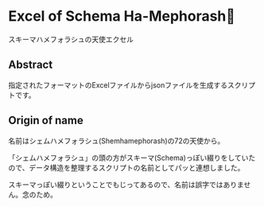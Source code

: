 # Excel of Schema Ha-Mephorash👼

スキーマハメフォラシュの天使エクセル

## Abstract

指定されたフォーマットのExcelファイルからjsonファイルを生成するスクリプトです。

## Origin of name

名前はシェムハメフォラシュ(Shemhamephorash)の72の天使から。

「シェムハメフォラシュ」の頭の方がスキーマ(Schema)っぽい綴りをしていたので、データ構造を整理するスクリプトの名前としてパッと連想しました。

スキーマっぽい綴りということでもじってあるので、名前は誤字ではありません。念のため。
